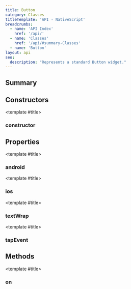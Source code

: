 ```yaml
---
title: Button
category: Classes
titleTemplate: 'API - NativeScript'
breadcrumbs:
  - name: 'API Index'
    href: '/api/'
  - name: 'Classes'
    href: '/api/#summary-Classes'
  - name: 'Button'
layout: api
seo:
  description: "Represents a standard Button widget."
---
```


<!-- This page is auto generated, do not edit manually. -->
<!-- Run "yarn generate:api-docs" to regenerate -->

<script setup lang="ts">
  import { provide } from "vue";
  import API_DATA from "./Button.data.json";
  
  provide('API_DATA', API_DATA);
</script>

<APIRefHierarchy v-once />

<APIRefComment commentBase64="eyJibG9ja1RhZ3MiOltdLCJtb2RpZmllclRhZ3MiOnt9LCJzdW1tYXJ5IjpbeyJraW5kIjoidGV4dCIsInRleHQiOiJSZXByZXNlbnRzIGEgc3RhbmRhcmQgQnV0dG9uIHdpZGdldC4ifV19" v-once />

## <Heading ignore>Summary</Heading>

<APIRefSummary v-once />

## Constructors

<div class="">

<APIRef for="7600" v-once>

<template #title>

### constructor

</template>

</APIRef>

</div>

## Properties

<div class="">

<APIRef for="7602" v-once>

<template #title>

### android

</template>

</APIRef>

</div>

<div class="">

<APIRef for="7603" v-once>

<template #title>

### ios

</template>

</APIRef>

</div>

<div class="">

<APIRef for="7604" v-once>

<template #title>

### textWrap

</template>

</APIRef>

</div>

<div class="isPublic isStatic">

<APIRef for="7520" v-once>

<template #title>

### tapEvent

</template>

</APIRef>

</div>

## Methods

<div class="">

<APIRef for="7605" v-once>

<template #title>

### on

</template>

</APIRef>

</div>
